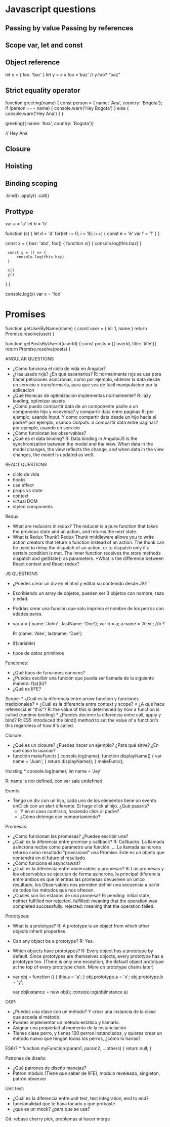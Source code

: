 # Javascript questions 

## Passing by value Passing by references

## Scope var, let and const

## Object reference 

let x = { foo: 'bar' }
let y = x
x.foo ='baz'
// y.foo?
"baz"

## Strict equality operator 
function greeting(name) {
  const person = { name: 'Ana', country: 'Bogota'};
  if (person === name) {
      console.warn('Hey Bogota')
  } else {
      console.warn('Hey Ana')
  }
}

greeting({ name: 'Ana', country: 'Bogota'})

// Hey Ana 

## Closure 

## Hoisting

## Binding scoping 

.bind() .apply() .call()

## Prottype

var a = 'a'
let b = 'b'

function (c) {
    let d = 'd'
    for(let i = 0; i < 10; i++) {
        const e = 'e'
        var f = 'f'
    }
}

const x = {
  baz: 'abz',
  foo() {
     function x() {
        console.log(this.baz)
     }

     const y = () => {
         console.log(this.baz)
     }

     x()
     y()
   }
}

console.log(x)
var x = 'foo'

# Promises

function getUserByName(name) {
    const user = { id: 1, name }
    return Promise.resolve(user)
}

function getPostsByUserId(userId) {
    const posts = [{ userId, title: 'title'}]
    return Promise.resolve(posts)
}



ANGULAR QUESTIONS
* ¿Cómo funciona el ciclo de vida en Angular?
* ¿Has usado rxjs? ¿En qué escenarios?
    R: normalmente rxjs se usa para hacer peticiones asincronas, como por ejemplo, obtener la data desde un servicio y transformarla, para que sea de facil manipulacion por la aplicacion
* ¿Qué técnicas de optimización implementas normalmente?
    R: lazy loading, optimizar assets
* ¿Cómo puedo compartir data de un componente padre a un componente hijo y viceversa? y compartir data entre paginas
    R: por ejemplo, usando Input. Y como compartir data desde un hijo hacia el padre? por ejemplo, usando Outputs. o compartir data entre paginas? por ejemplo, usando un servicio 
* ¿Cómo funcionan los observables?
* ¿Qué es el data binding? 
    R: Data binding in AngularJS is the synchronization between the model and the view. When data in the model changes, the view reflects the change, and when data in the view changes, the model is updated as well.

REACT QUESTIONS
* ciclo de vida
* hooks
* use effect
* props vs state
* context
* virtual DOM
* styled components

Redux
* What are reducers in redux?
The reducer is a pure function that takes the previous state and an action, and returns the next state.
* What is Redux Thunk?
Redux Thunk middleware allows you to write action creators that return a function instead of an action. The thunk can be used to delay the dispatch of an action, or to dispatch only if a certain condition is met. The inner function receives the store methods dispatch and getState() as parameters.
*What is the difference between React context and React redux?


JS QUESTIONS
* ¿Puedes crear un div en el html y editar su contenido desde JS?
* Escribiendo un array de objetos, pueden ser 3 objetos con nombre, raza y edad.
* Podrías crear una función que solo imprima el nombre de los perros con edades pares.
* 
    var a = { name: 'John' , lastName: 'Doe'};
    var b = a;
    a.name = 'Alex';
    //b ?

    R: {name: 'Alex', lastname: 'Doe'}
* if(variable)
* tipos de datos primitivos


Funciones:
* ¿Qué tipos de funciones conoces?
* ¿Puedes escribir una función que pueda ser llamada de la siguiente manera: f(a)(b)?
* ¿Qué es IIFE?

Scope:
    * ¿Cuál es la diferencia entre arrow function y funciones tradicionales?
    * ¿Cuál es la diferencia entre context y scope?
    * ¿A qué hace referencia el "this"?
        R: the value of this is determined by how a function is called (runtime binding)
    * ¿Puedes decirme la diferencia entre call, apply y bind?
        R: ES5 introduced the bind() method to set the value of a function's this regardless of how it's called.


Closure
* ¿Qué es un closure? ¿Puedes hacer un ejemplo? ¿Para qué sirve? ¿En qué caso lo usarias?
* 
    function makeFunc() {
        console.log(name);
        function displayName() {
            var name = 'Juan';
        }
        return displayName();
    }
    makeFunc();
    
Hoisting
* 
    console.log(name);
    let name = 'Jey'  

 R: name is not defined, con var sale undefined  

Events:
* Tengo un div con un hijo, cada uno de los elementos tiene un evento onClick con un alert diferente. Si hago click al hijo. ¿Qué pasaría? 
    * Y en el caso contrario, haciendo click al padre?
    * ¿Cómo detengo ese comportamiento?

Promesas:
* ¿Cómo funcionan las promesas? ¿Puedes escribir una?
* ¿Cuál es la diferencia entre promise y callback?
    R: Callbacks. La llamada asíncrona recibe como parámetro una función. ... La llamada asíncrona retorna como resultado "provisional" una Promise. Este es un objeto que contendrá en el futuro el resultado.
* ¿Cómo funciona el async/await?
* ¿Cuál es la diferencia entre observables y promesas?
    R: Las promesas y los observables se ejecutan de forma asíncrona, la principal diferencia entre ambos es que mientras las promesas devuelven un único resultado, los Observables nos permiten definir una secuencia a partir de todos los métodos que nos ofrecen.
* ¿Cuales son los estados de una promesa?
	R:  pending: initial state, neither fulfilled nor rejected.
	    fulfilled: meaning that the operation was completed successfully.
        rejected: meaning that the operation failed.

Prototypes:
* What is a prototype? R: A prototype is an object from which other objects inherit properties
* Can any object be a prototype? R: Yes.
* Which objects have prototypes? R: Every object has a prototype by default. Since prototypes are themselves objects, every prototype has a prototype too. (There is only one exception, the default object prototype at the top of every prototype chain. More on prototype chains later)
* 
    var obj = function () {
        this.a = 'a';
    }
    obj.prototype.a = 'x';
    obj.prototype.b = 'y';
  
    var objInstance = new obj();
    console.log(objInstance.a)

OOP:
* ¿Puedes una clase con un método? Y crear una instancia de la clase que acceda al método.
* Puedes implementar un método estático y llamarlo.
* Asignar una propiedad al momento de la instanciación 
* Tienes clase perro, y tienes 100 perros instanciados, y quieres crear un método nuevo que tengan todos los perros, ¿cómo lo harías?

ES6/7
* 
    function myFunction(param1, param2, ...others) { return null; }

Patrones de diseño
* ¿Qué patrones de diseño manejas?
* Patron módulo (Tiene que saber de IIFE), modulo reveleado, singleton, patrón observer

Unit test:
* ¿Cuál es la diferencia entre unit test, test integration, end to end?
* funcionalidad que te haya tocado y que probaste
* ¿qué es un mock? ¿para que se usa?

Git:
rebase cherry pick, problemas al hacer merge
